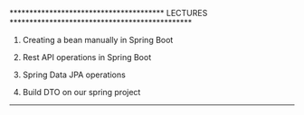 

*************************************** LECTURES **********************************************

1) Creating a bean manually in Spring Boot

2) Rest API operations in Spring Boot

3) Spring Data JPA operations

4) Build DTO on our spring project


***********************************************************************************************
